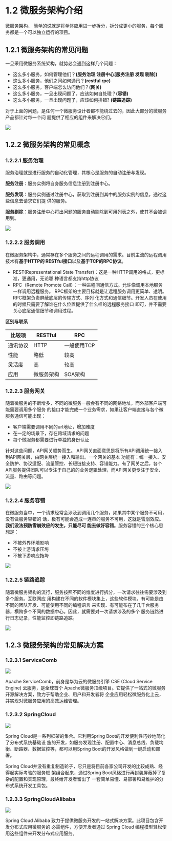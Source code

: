 # 1.2 微服务架构介绍

微服务架构， 简单的说就是将单体应用进一步拆分，拆分成更小的服务，每个服务都是一个可以独立运行的项目。

## 1.2.1 微服务架构的常见问题

一旦采用微服务系统架构，就势必会遇到这样几个问题：&#x20;

* 这么多小服务，如何管理他们？**(服务治理 注册中心\[服务注册 发现 剔除])**
* 这么多小服务，他们之间如何通讯？**(restful rpc)**
* 这么多小服务，客户端怎么访问他们？**(网关)**
* 这么多小服务，一旦出现问题了，应该如何自处理？**(容错)**
* 这么多小服务，一旦出现问题了，应该如何排错? **(链路追踪)**

对于上面的问题，是任何一个微服务设计者都不能绕过去的，因此大部分的微服务产品都针对每一个问 题提供了相应的组件来解决它们。

![](<../.gitbook/assets/image (19).png>)

## 1.2.2 微服务架构的常见概念

### 1.2.2.1 服务治理

服务治理就是进行服务的自动化管理，其核心是服务的自动注册与发现。&#x20;

**服务注册**：服务实例将自身服务信息注册到注册中心。&#x20;

**服务发现**：服务实例通过注册中心，获取到注册到其中的服务实例的信息，通过这些信息去请求它们提 供的服务。&#x20;

**服务剔除**：服务注册中心将出问题的服务自动剔除到可用列表之外，使其不会被调用到。

![](<../.gitbook/assets/image (42).png>)

### 1.2.2.2 服务调用

在微服务架构中，通常存在多个服务之间的远程调用的需求。目前主流的远程调用技术有**基于HTTP的 RESTful接口**以及**基于TCP的RPC协议**。&#x20;

* REST(Representational State Transfer)：这是一种HTTP调用的格式，更标准，更通用，无论哪 种语言都支持http协议
* RPC（Remote Promote Call）：一种进程间通信方式。允许像调用本地服务一样调用远程服务。 RPC框架的主要目标就是让远程服务调用更简单、透明。RPC框架负责屏蔽底层的传输方式、序列 化方式和通信细节。开发人员在使用的时候只需要了解谁在什么位置提供了什么样的远程服务接口 即可，并不需要关心底层通信细节和调用过程。

**区别与联系**

| 比较项  | RESTful | RPC     |
| ---- | ------- | ------- |
| 通讯协议 | HTTP    | 一般使用TCP |
| 性能   | 略低      | 较高      |
| 灵活度  | 高       | 较高      |
| 应用   | 微服务架构   | SOA架构   |

### 1.2.2.3 服务网关

随着微服务的不断增多，不同的微服务一般会有不同的网络地址，而外部客户端可能需要调用多个服务 的接口才能完成一个业务需求，如果让客户端直接与各个微服务通信可能出现：

* 客户端需要调用不同的url地址，增加难度
* 在一定的场景下，存在跨域请求的问题
* 每个微服务都需要进行单独的身份认证

针对这些问题，API网关顺势而生。 API网关直面意思是将所有API调用统一接入到API网关层，由网关层统一接入和输出。一个网关的基本 功能有：统一接入、安全防护、协议适配、流量管控、长短链接支持、容错能力。有了网关之后，各个 API服务提供团队可以专注于自己的的业务逻辑处理，而API网关更专注于安全、流量、路由等问题。

![](<../.gitbook/assets/image (25).png>)

### 1.2.2.4 服务容错

在微服务当中，一个请求经常会涉及到调用几个服务，如果其中某个服务不可用，没有做服务容错的 话，极有可能会造成一连串的服务不可用，这就是雪崩效应。**我们没法预防雪崩效应的发生，只能尽可 能去做好容错**。服务容错的三个核心思想是：&#x20;

* 不被外界环境影响
* 不被上游请求压垮
* 不被下游响应拖垮

![](<../.gitbook/assets/image (6).png>)

### 1.2.2.5 链路追踪

随着微服务架构的流行，服务按照不同的维度进行拆分，一次请求往往需要涉及到多个服务。互联网应 用构建在不同的软件模块集上，这些软件模块，有可能是由不同的团队开发、可能使用不同的编程语言 来实现、有可能布在了几千台服务器，横跨多个不同的数据中心。因此，就需要对一次请求涉及的多个 服务链路进行日志记录，性能监控即链路追踪。

![](<../.gitbook/assets/image (38).png>)

## 1.2.3 微服务架构的常见解决方案

### 1.2.3.1 ServiceComb

![](<../.gitbook/assets/image (2).png>)

Apache ServiceComb，前身是华为云的微服务引擎 CSE (Cloud Service Engine) 云服务，是全球首个 Apache微服务顶级项目。它提供了一站式的微服务开源解决方案，致力于帮助企业、用户和开发者将 企业应用轻松微服务化上云，并实现对微服务应用的高效运维管理。

### 1.2.3.2 SpringCloud

![](<../.gitbook/assets/image (11).png>)

Spring Cloud是一系列框架的集合。它利用Spring Boot的开发便利性巧妙地简化了分布式系统基础设 施的开发，如服务发现注册、配置中心、消息总线、负载均衡、断路器、数据监控等，都可以用Spring Boot的开发风格做到一键启动和部署。&#x20;

Spring Cloud并没有重复制造轮子，它只是将目前各家公司开发的比较成熟、经得起实际考验的服务框 架组合起来，通过Spring Boot风格进行再封装屏蔽掉了复杂的配置和实现原理，最终给开发者留出了 一套简单易懂、易部署和易维护的分布式系统开发工具包。

### 1.2.3.3 SpringCloudAlibaba

![](<../.gitbook/assets/image (24).png>)

Spring Cloud Alibaba 致力于提供微服务开发的一站式解决方案。此项目包含开发分布式应用微服务的 必需组件，方便开发者通过 Spring Cloud 编程模型轻松使用这些组件来开发分布式应用服务。

